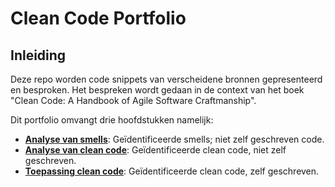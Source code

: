 # Clean Code Portfolio
## Inleiding
Deze repo worden code snippets van verscheidene bronnen gepresenteerd en besproken. Het bespreken
wordt gedaan in de context van het boek "Clean Code: A Handbook of Agile Software Craftmanship".

Dit portfolio omvangt drie hoofdstukken namelijk:
- [**Analyse van smells**](hoofdstukken/analyse-smells/index.md): Geïdentificeerde smells; niet zelf geschreven code.
- [**Analyse van clean code**](hoofdstukken/analyse-clean-code/index.md): Geïdentificeerde clean code, niet zelf geschreven.
- [**Toepassing clean code**](hoofdstukken/toepassing-clean-code/index.md): Geïdentificeerde clean code, zelf geschreven.
